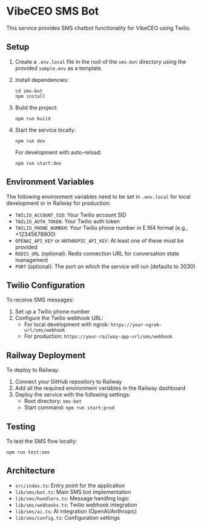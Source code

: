 # VibeCEO SMS Bot

This service provides SMS chatbot functionality for VibeCEO using Twilio.

## Setup

1. Create a `.env.local` file in the root of the `sms-bot` directory using the provided `sample.env` as a template.

2. Install dependencies:
   ```
   cd sms-bot
   npm install
   ```

3. Build the project:
   ```
   npm run build
   ```

4. Start the service locally:
   ```
   npm run dev
   ```
   
   For development with auto-reload:
   ```
   npm run start:dev
   ```

## Environment Variables

The following environment variables need to be set in `.env.local` for local development or in Railway for production:

- `TWILIO_ACCOUNT_SID`: Your Twilio account SID
- `TWILIO_AUTH_TOKEN`: Your Twilio auth token
- `TWILIO_PHONE_NUMBER`: Your Twilio phone number in E.164 format (e.g., +12345678900)
- `OPENAI_API_KEY` or `ANTHROPIC_API_KEY`: At least one of these must be provided
- `REDIS_URL` (optional): Redis connection URL for conversation state management
- `PORT` (optional): The port on which the service will run (defaults to 3030)

## Twilio Configuration

To receive SMS messages:

1. Set up a Twilio phone number
2. Configure the Twilio webhook URL:
   - For local development with ngrok: `https://your-ngrok-url/sms/webhook`
   - For production: `https://your-railway-app-url/sms/webhook`

## Railway Deployment

To deploy to Railway:

1. Connect your GitHub repository to Railway
2. Add all the required environment variables in the Railway dashboard
3. Deploy the service with the following settings:
   - Root directory: `sms-bot`
   - Start command: `npm run start:prod`

## Testing

To test the SMS flow locally:
```
npm run test:sms
```

## Architecture

- `src/index.ts`: Entry point for the application
- `lib/sms/bot.ts`: Main SMS bot implementation
- `lib/sms/handlers.ts`: Message handling logic
- `lib/sms/webhooks.ts`: Twilio webhook integration
- `lib/sms/ai.ts`: AI integration (OpenAI/Anthropic)
- `lib/sms/config.ts`: Configuration settings
